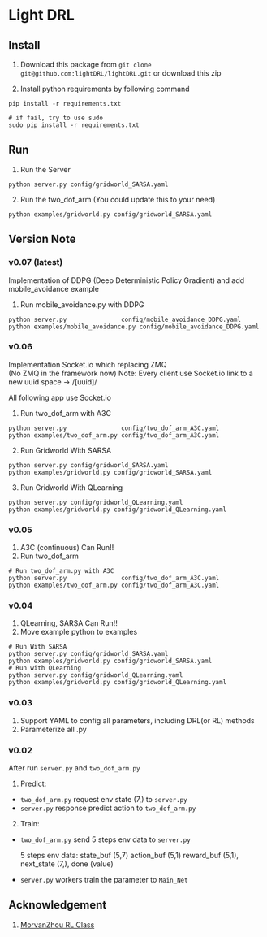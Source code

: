 # Light DRL 

## Install

1. Download this package from `git clone git@github.com:lightDRL/lightDRL.git` or download this zip

2. Install python requirements by following command

```
pip install -r requirements.txt

# if fail, try to use sudo 
sudo pip install -r requirements.txt
```

## Run

1. Run the Server 

```
python server.py config/gridworld_SARSA.yaml
```

2. Run the two_dof_arm (You could update this to your need) 

```
python examples/gridworld.py config/gridworld_SARSA.yaml
```

## Version Note 

### v0.07 (latest)
Implementation of DDPG (Deep Deterministic Policy Gradient)
and add mobile_avoidance example

1. Run mobile_avoidance.py with DDPG
```
python server.py               config/mobile_avoidance_DDPG.yaml
python examples/mobile_avoidance.py config/mobile_avoidance_DDPG.yaml
```

### v0.06
Implementation Socket.io which replacing ZMQ   
(No ZMQ in the framework now)
Note: Every client use Socket.io link to a new uuid space ->  /[uuid]/

All following app use Socket.io
1. Run two_dof_arm with A3C
```
python server.py               config/two_dof_arm_A3C.yaml
python examples/two_dof_arm.py config/two_dof_arm_A3C.yaml
```
2. Run Gridworld With SARSA
```
python server.py config/gridworld_SARSA.yaml
python examples/gridworld.py config/gridworld_SARSA.yaml
```
3. Run Gridworld With QLearning
```
python server.py config/gridworld_QLearning.yaml
python examples/gridworld.py config/gridworld_QLearning.yaml
```

### v0.05 
1. A3C (continuous) Can Run!!
2. Run two_dof_arm
```
# Run two_dof_arm.py with A3C
python server.py               config/two_dof_arm_A3C.yaml
python examples/two_dof_arm.py config/two_dof_arm_A3C.yaml
```

### v0.04
1. QLearning, SARSA Can Run!!
2. Move example python to examples
```
# Run With SARSA
python server.py config/gridworld_SARSA.yaml
python examples/gridworld.py config/gridworld_SARSA.yaml
# Run with QLearning
python server.py config/gridworld_QLearning.yaml
python examples/gridworld.py config/gridworld_QLearning.yaml
```

### v0.03 
1. Support YAML to config all parameters, including DRL(or RL) methods
2. Parameterize all .py

### v0.02

After run `server.py` and `two_dof_arm.py`

1. Predict:
* `two_dof_arm.py` request env state (7,) to `server.py`
* `server.py` response predict action to  `two_dof_arm.py`

2. Train:
* `two_dof_arm.py` send 5 steps env data to `server.py`

   5  steps env data: state_buf (5,7) action_buf (5,1) reward_buf (5,1), next_state (7,),  done (value)


* `server.py` workers train the parameter to `Main_Net`

## Acknowledgement

1. [MorvanZhou RL Class](https://github.com/MorvanZhou/Reinforcement-learning-with-tensorflow)